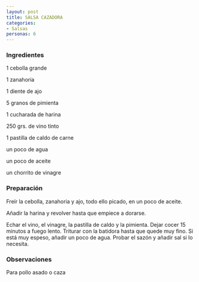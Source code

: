 ```yaml
---
layout: post
title: SALSA CAZADORA
categories:
- Salsas
personas: 6 
---
```

<h3>Ingredientes</h3>
1 cebolla grande

1 zanahoria

1 diente de ajo

5 granos de pimienta

1 cucharada de harina

250 grs. de vino tinto

1 pastilla de caldo de carne

un poco de agua

un poco de aceite

un chorrito de vinagre

<h3>Preparación</h3>
Freír la cebolla, zanahoria y ajo, todo ello picado, en un poco de aceite.

Añadir la harina y revolver hasta que empiece a dorarse.

Echar el vino, el vinagre, la pastilla de caldo y la pimienta. Dejar cocer 15 minutos a fuego lento.           Triturar con la batidora hasta que quede muy fino.           Si está muy espeso, añadir un poco de agua.           Probar el sazón y añadir sal si lo necesita.

<h3>Observaciones</h3>
Para pollo asado o caza

